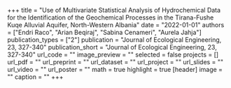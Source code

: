 +++
title = "Use of Multivariate Statistical Analysis of Hydrochemical Data for the Identification of the Geochemical Processes in the Tirana-Fushe Kuqe Alluvial Aquifer, North-Western Albania"
date = "2022-01-01"
authors = ["Endri Raco", "Arian Beqiraj", "Sabina Cenameri", "Aurela Jahja"]
publication_types = ["2"]
publication = "Journal of Ecological Engineering, 23, 327-340"
publication_short = "Journal of Ecological Engineering, 23, 327-340"
url_code = ""
image_preview = ""
selected = false
projects = []
url_pdf = ""
url_preprint = ""
url_dataset = ""
url_project = ""
url_slides = ""
url_video = ""
url_poster = ""
math = true
highlight = true
[header]
image = ""
caption = ""
+++
